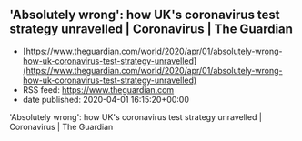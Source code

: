 ## 'Absolutely wrong': how UK's coronavirus test strategy unravelled | Coronavirus | The Guardian
 - [https://www.theguardian.com/world/2020/apr/01/absolutely-wrong-how-uk-coronavirus-test-strategy-unravelled](https://www.theguardian.com/world/2020/apr/01/absolutely-wrong-how-uk-coronavirus-test-strategy-unravelled)
 - RSS feed: https://www.theguardian.com
 - date published: 2020-04-01 16:15:20+00:00

'Absolutely wrong': how UK's coronavirus test strategy unravelled | Coronavirus | The Guardian

